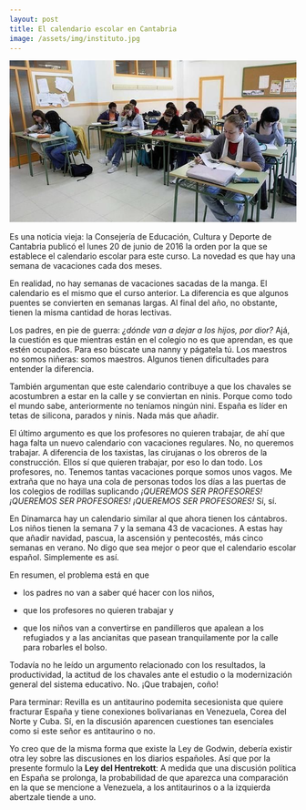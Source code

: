 ```yaml
---
layout: post
title: El calendario escolar en Cantabria
image: /assets/img/instituto.jpg
---
```

![Instituto](/assets/img/instituto.jpg) 

Es una noticia vieja: la Consejería de Educación, Cultura y Deporte de Cantabria publicó el lunes 20 de junio de 2016 la orden por la que se establece el calendario escolar para este curso. La novedad es que hay una semana de vacaciones cada dos meses. 

En realidad, no hay semanas de vacaciones sacadas de la manga. El calendario es el mismo que el curso anterior. La diferencia es que algunos puentes se convierten en semanas largas. Al final del año, no obstante, tienen la misma cantidad de horas lectivas. 

Los padres, en pie de guerra: *¿dónde van a dejar a los hijos, por dior?* Ajá, la cuestión es que mientras están en el colegio no es que aprendan, es que estén ocupados. Para eso búscate una nanny y págatela tú. Los maestros no somos niñeras: somos maestros. Algunos tienen dificultades para entender la diferencia. 

También argumentan que este calendario contribuye a que los chavales se acostumbren a estar en la calle y se conviertan en ninis. Porque como todo el mundo sabe, anteriormente no teníamos ningún nini. España es líder en tetas de silicona, parados y ninis. Nada más que añadir. 

El último argumento es que los profesores no quieren trabajar, de ahí que haga falta un nuevo calendario con vacaciones regulares. No, no queremos trabajar. A diferencia de los taxistas, las cirujanas o los obreros de la construcción. Ellos sí que quieren trabajar, por eso lo dan todo. Los profesores, no. Tenemos tantas vacaciones porque somos unos vagos. Me extraña que no haya una cola de personas todos los días a las puertas de los colegios de rodillas suplicando *¡QUEREMOS SER PROFESORES! ¡QUEREMOS SER PROFESORES! ¡QUEREMOS SER PROFESORES!* Sí, sí. 

En Dinamarca hay un calendario similar al que ahora tienen los cántabros. Los niños tienen la semana 7 y la semana 43 de vacaciones. A estas hay que añadir navidad, pascua, la ascensión y pentecostés, más cinco semanas en verano. No digo que sea mejor o peor que el calendario escolar español. Simplemente es así. 

En resumen, el problema está en que 

* los padres no van a saber qué hacer con los niños, 

* que los profesores no quieren trabajar y 

* que los niños van a convertirse en pandilleros que apalean a los refugiados y a las ancianitas que pasean tranquilamente por la calle para robarles el bolso. 

Todavía no he leído un argumento relacionado con los resultados, la productividad, la actitud de los chavales ante el estudio o la modernización general del sistema educativo. No. ¡Que trabajen, coño!

Para terminar: Revilla es un antitaurino podemita secesionista que quiere fracturar España y tiene conexiones bolivarianas en Venezuela, Corea del Norte y Cuba. Sí, en la discusión aparencen cuestiones tan esenciales como si este señor es antitaurino o no.  

Yo creo que de la misma forma que existe la Ley de Godwin, debería existir otra ley sobre las discusiones en los diarios españoles. Así que por la presente formulo la **Ley del Hentrekott**: A medida que una discusión política en España se prolonga, la probabilidad de que aparezca una comparación en la que se mencione a Venezuela, a los antitaurinos o a la izquierda abertzale tiende a uno. 
